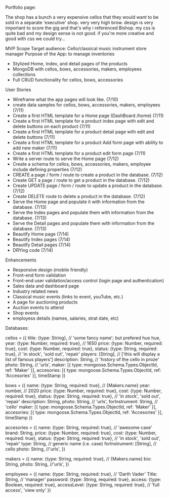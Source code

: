 Portfolio page:

The shop has a bunch a very expensive cellos that they would want to be sold in a separate 'executive' shop. very very high brow. design is very important to score the gig and that's why i referenced Bishop. my css is quite bad and my design sense is not good. if you're more creative and good with css we could try... 

MVP Scope
Target audience: Cello/classical music instrument store manager
Purpose of the App: to manage inventories

* Stylized Home, Index, and detail pages of the products
* MongoDB with cellos, bows, accessories, makers, employees collections
* Full CRUD functionality for cellos, bows, accessories


User Stories

* Wireframe what the app pages will look like. (7/10)
* create data samples for cellos, bows, accessories, makers, employees (7/11)
* Create a first HTML template for a Home page (DashBoard /home) (7/11)
* Create a first HTML template for a product index page with edit and delete buttons on each product (7/11)
* Create a first HTML template for a product detail page with edit and delete buttons (7/11)
* Create a first HTML template for a product Add form page with ability to add new maker (7/11)
* Create a first HTML template for a product edit form page (7/11)
* Write a server route to serve the Home page (7/12)
* Create a schema for cellos, bows, accessories, makers, employee include defining properties (7/12)
* CREATE a page / form / route to create a product in the database. (7/12)
* Create GET a page / route to get a product in the database. (7/12)
* Create UPDATE page / form / route to update a product in the database. (7/12)
* Create DELETE route to delete a product in the database. (7/12)
* Serve the Home page and populate it with information from the database. (7/13)
* Serve the Index pages and populate them with information from the database. (7/13)
* Serve the Detail pages and populate them with information from the database. (7/13)
* Beautify Home page (7/14)
* Beautify Index pages (7/14)
* Beautify Detail pages (7/14)
* DRYing code (7/14)

Enhancements

* Responsive design (mobile friendly)
* Front-end form validation
* Front-end user validation/access control (login page and authentication)
* Sales data and dashboard page
* Industry related news
* Classical music events (links to event, youTube, etc.)
* A page for auctioning products
* Auction events to attend 
* Shop events
* employess details (names, salaries, strat date, etc)

Databases:

cellos = ({
    title: {type: String}, // 'some fancy name'; but prefered hue hue,
    year: {type: Number, required: true}, // 1650
    price: {type: Number, required: true},
    cost: {type: Number, required: true},
    status: {type: String, required: true}, // 'in stock', 'sold out', 'repair'
    players: [String], // ['this will display a list of famous players']
    description: String, // 'history of the cello in proze'
    photo: String, // 'urls',
    maker: [{
        type: mongoose.Schema.Types.ObjectId,
        ref: 'Maker'
    }],
    accesories: [{
        type: mongoose.Schema.Types.ObjectId,
        ref: 'Accesories'
    }],
    timeStamp
})

bows = ({
    name: {type: String, required: true}, // {Makers.name}
    year: number, // 2020
    price: {type: Number, required: true},
    cost: {type: Number, required: true},
    status: {type: String, required: true}, // 'in stock', 'sold out', 'repair'
    description: String,
    photo: String, // 'urls', 
    forInstrument: String, // 'cello'
    maker: [{
        type: mongoose.Schema.Types.ObjectId,
        ref: 'Maker'
    }],
    accesories: [{
        type: mongoose.Schema.Types.ObjectId,
        ref: 'Accesories'
    }],
    timeStamp
})

accesories = ({
    name: {type: String, required: true}, // 'awesome case' 
    brand: String,
    price: {type: Number, required: true},
    cost: {type: Number, required: true},
    status: {type: String, required: true}, // 'in stock', 'sold out', 'repair'
    type: String, // generic name (i.e. case)
    forInstrument: [String], // cello
    photo: String, //'urls', 
})

makers = ({
    name: {type: String, required: true}, // {Makers.name}
    bio: String,
    photo: String, //'urls', 
})

employees = ({
    name: {type: String, required: true}, // 'Darth Vader' 
    Title: String,  // 'manager'
    password: {type: String, required: true},
    access: {type: Boolean, required: true},
    accessLevel: {type: String, required: true}, // 'full access', 'view only'
})

